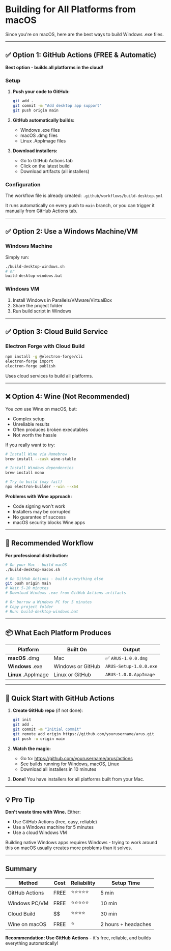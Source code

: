 # Building for All Platforms from macOS

Since you're on macOS, here are the best ways to build Windows .exe files.

---

## ✅ Option 1: GitHub Actions (FREE & Automatic)

**Best option - builds all platforms in the cloud!**

### Setup

1. **Push your code to GitHub:**
   ```bash
   git add .
   git commit -m "Add desktop app support"
   git push origin main
   ```

2. **GitHub automatically builds:**
   - Windows .exe files
   - macOS .dmg files
   - Linux .AppImage files

3. **Download installers:**
   - Go to GitHub Actions tab
   - Click on the latest build
   - Download artifacts (all installers)

### Configuration

The workflow file is already created: `.github/workflows/build-desktop.yml`

It runs automatically on every push to `main` branch, or you can trigger it manually from GitHub Actions tab.

---

## ✅ Option 2: Use a Windows Machine/VM

### Windows Machine
Simply run:
```bash
./build-desktop-windows.sh
# or
build-desktop-windows.bat
```

### Windows VM
1. Install Windows in Parallels/VMware/VirtualBox
2. Share the project folder
3. Run build script in Windows

---

## ✅ Option 3: Cloud Build Service

### Electron Forge with Cloud Build

```bash
npm install -g @electron-forge/cli
electron-forge import
electron-forge publish
```

Uses cloud services to build all platforms.

---

## ❌ Option 4: Wine (Not Recommended)

You *can* use Wine on macOS, but:
- Complex setup
- Unreliable results
- Often produces broken executables
- Not worth the hassle

If you really want to try:

```bash
# Install Wine via Homebrew
brew install --cask wine-stable

# Install Windows dependencies
brew install mono

# Try to build (may fail)
npx electron-builder --win --x64
```

**Problems with Wine approach:**
- Code signing won't work
- Installers may be corrupted
- No guarantee of success
- macOS security blocks Wine apps

---

## 🎯 Recommended Workflow

**For professional distribution:**

```bash
# On your Mac - build macOS
./build-desktop-macos.sh

# On GitHub Actions - build everything else
git push origin main
# Wait 5-10 minutes
# Download Windows .exe from GitHub Actions artifacts

# Or borrow a Windows PC for 5 minutes
# Copy project folder
# Run: build-desktop-windows.bat
```

---

## 📦 What Each Platform Produces

| Platform | Built On | Output |
|----------|----------|--------|
| **macOS** .dmg | Mac | ✅ `ARUS-1.0.0.dmg` |
| **Windows** .exe | Windows or GitHub | `ARUS-Setup-1.0.0.exe` |
| **Linux** .AppImage | Linux or GitHub | `ARUS-1.0.0.AppImage` |

---

## 🚀 Quick Start with GitHub Actions

1. **Create GitHub repo** (if not done):
   ```bash
   git init
   git add .
   git commit -m "Initial commit"
   git remote add origin https://github.com/yourusername/arus.git
   git push -u origin main
   ```

2. **Watch the magic:**
   - Go to: https://github.com/yourusername/arus/actions
   - See builds running for Windows, macOS, Linux
   - Download all installers in 10 minutes

3. **Done!** You have installers for all platforms built from your Mac.

---

## 💡 Pro Tip

**Don't waste time with Wine.** Either:
- Use GitHub Actions (free, easy, reliable)
- Use a Windows machine for 5 minutes
- Use a cloud Windows VM

Building native Windows apps requires Windows - trying to work around this on macOS usually creates more problems than it solves.

---

## Summary

| Method | Cost | Reliability | Setup Time |
|--------|------|-------------|------------|
| GitHub Actions | FREE | ⭐⭐⭐⭐⭐ | 5 min |
| Windows PC/VM | FREE | ⭐⭐⭐⭐⭐ | 10 min |
| Cloud Build | $$ | ⭐⭐⭐⭐ | 30 min |
| Wine on macOS | FREE | ⭐ | 2 hours + headaches |

**Recommendation: Use GitHub Actions** - it's free, reliable, and builds everything automatically!
